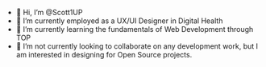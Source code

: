- 👋 Hi, I’m @Scott1UP
- 👀 I’m currently employed as a UX/UI Designer in Digital Health 
- 🌱 I’m currently learning the fundamentals of Web Development through TOP
- 💞️ I’m not currently looking to collaborate on any development work, but I am interested in designing for Open Source projects.

<!---
Scott1UP/Scott1UP is a ✨ special ✨ repository because its `README.md` (this file) appears on your GitHub profile.
You can click the Preview link to take a look at your changes.
--->
